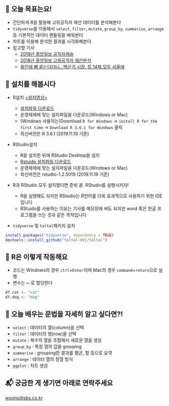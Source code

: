 📌 오늘 목표는요!
---
* 간단하게 R을 활용해 고위공직자 재산 데이터를 분석해본다
* `tidyverse`를 이용해서 `select`, `filter`, `mutate`, `group_by`, `summarise`, `arrange` 등 기본적인 데이터 핸들링을 배워본다
* 차트를 이용해 분석한 결과를 시각화해본다
* 참고할 기사
	* [2019년 중앙일보 공직자캐슬](https://news.joins.com/digitalspecial/350)
	* [2018년 중앙일보 고위공직자 재산분석](https://news.joins.com/DigitalSpecial/280)
	* [용인에 뼈 묻는다더니...백군기 시장, 집 14채 모두 서울에](https://news.joins.com/article/23440988)

📌 설치를 해봅시다
---
* R설치 [<설치영상>](https://youtu.be/iijWlXX2LRk)
	* [설치파일 다운로드](https://cran.seoul.go.kr/)
	* 운영체제에 맞는 설치파일을 다운로드(Windows or Mac)
	* (Windows 사용자는)Download `R for Windows` -> `install R for the first time` -> `Download R 3.6.1 for Windows` 클릭
	* 최신버전은 R 3.6.1 (2019.11.19 기준)

* RStudio설치
	* R을 설치한 뒤에 RStudio Desktop을 설치
	* [Rstuido 설치파일 다운로드](https://rstudio.com/products/rstudio/download/)
	* 운영체제에 맞는 설치파일을 다운로드(Windows or Mac)
	* 최신버전은 rstudio-1.2.5019 (2019.11.19 기준)

* R과 RStudio 모두 설치했다면 준비 끝. RStudio를 실행시키자! 
  * R을 실행해도 되지만 RStudio는 R언어를 더욱 효과적으로 사용하기 위한 IDE입니다
  * RStuido를 사용하는 이유는 기사를 메모장에 써도 되지만 word 혹은 한글 프로그램을 쓰는 것과 같은 목적입니다

* `tidyverse` 및 `taltal`패키지 설치
```r
install.packages("tidyverse", dependency = TRUE)
devtools::install_github("taltal-ddj/taltal")
```
  
📌 R은 이렇게 작동해요
---
* 코드는 Windows의 경우 `ctrl`+`Enter`이며 Mac의 경우 `command`+`return`으로 실행
* 변수는 `<-`로 할당한다
```r
df.cat <- "cat"
df.dog <- "dog"
```

📌 오늘 배우는 문법을 자세히 알고 싶다면?!
---
* `select` : 데이터의 열(column)을 선택
* `filter` : 데이터의 행(row)을 선택
* `mutate` : 복수의 열을 조합해서 새로운 열을 생성
* `group_by` : 특정 열의 값을 grouping
* `summarise` : grouping한 결과를 평균, 합 등으로 요약
* `arrange` : 데이터 열의 정열 방식
* `ggplot` : 차트 생성

📬 궁금한 게 생기면 아래로 연락주세요
---
woons@sbs.co.kr 
